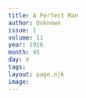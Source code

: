 ```yaml
---
title: A Perfect Man
author: Unknown
issue: 1
volume: 11
year: 1916
month: 45
day: V
tags:
layout: page.njk
image:
---
```





